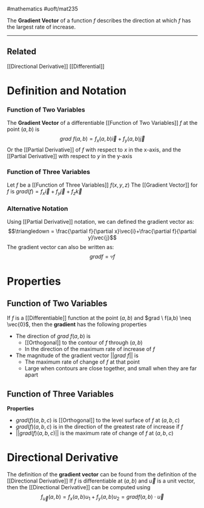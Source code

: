 #mathematics
#uoft/mat235 

The **Gradient Vector** of a function $f$ describes the direction at which $f$ has the largest rate of increase.

---
## Related
[[Directional Derivative]]
[[Differential]]

# Definition and Notation
### Function of Two Variables
The **Gradient Vector** of a differentiable [[Function of Two Variables]] $f$ at the point $(a,b)$ is $$grad \ f(a,b)=f_{x}(a,b)\vec{i}+f_{y}(a,b)\vec{j}$$
Or the [[Partial Derivative]] of $f$ with respect to $x$ in the x-axis, and the [[Partial Derivative]] with respect to $y$ in the y-axis

### Function of Three Variables
Let $f$ be a [[Function of Three Variables]] $f(x,y,z)$
The [[Gradient Vector]] for $f$ is
	$grad(f)=f_{x}\vec i + f_{y}\vec j + f_{z}\vec k$


### Alternative Notation
Using [[Partial Derivative]] notation, we can defined the gradient vector as: $$\triangledown = \frac{\partial f}{\partial x}\vec{i}+\frac{\partial f}{\partial y}\vec{j}$$
The gradient vector can also be written as: $$grad f = \triangledown f$$
# Properties
## Function of Two Variables
If $f$ is a [[Differentiable]] function at the point $(a,b)$ and $grad \ f(a,b) \neq \vec{0}$, then the **gradient** has the following properties
- The direction of $grad \ f(a,b)$ is 
	- [[Orthogonal]] to the contour of $f$ through $(a,b)$
	- In the direction of the maximum rate of increase of $f$
- The magnitude of the gradient vector $||grad \ f||$ is  
	- The maximum rate of change of $f$ at that point
	- Large when contours are close together, and small when they are far apart

## Function of Three Variables
**Properties**
-  $grad(f)(a,b,c)$ is  [[Orthogonal]] to the level surface of $f$ at $(a,b,c)$
-  $grad(f)(a,b,c)$ is in the direction of the greatest rate of increase if $f$
-  $||grad(f)(a,b,c)||$ is the maximum rate of change of $f$ at $(a,b,c)$

# Directional Derivative
The definition of the **gradient vector** can be found from the definition of the [[Directional Derivative]]
If $f$ is differentiable at $(a,b)$ and $\vec{u}$ is a unit vector, then the [[Directional Derivative]] can be computed using $$f_{\vec{u}}(a,b)=f_{x}(a,b)u_{1}+f_{y}(a,b)u_{2}=gradf(a,b)\cdot \vec{u}$$